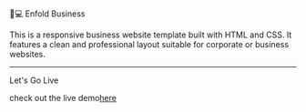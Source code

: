  💼💻 Enfold Business


This is a responsive business website template built with HTML and CSS.
It features a clean and professional layout suitable for corporate or business websites.


---------------------------------------------------------------------------------------------------------------------------------------------------------------------------------------------------------------------------------

Let's Go Live


check out the live demo[here](https://fate-me.github.io/Enfold-Business/)
